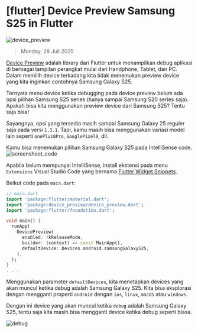# [flutter] Device Preview Samsung S25 in Flutter

![device_preview](https://res.cloudinary.com/dz1h6jiye/image/upload/v1753705855/device_preview_r6z5dv.png)

> Monday, 28 Juli 2025

[Device Preview](https://pub.dev/packages/device_preview) adalah library dari Flutter untuk menampilkan debug aplikasi di berbagai tampilan perangkat mulai dari Handphone, Tablet, dan PC. Dalam memilih device terkadang kita tidak menemukan preview device yang kita inginkan contohnya Samsung Galaxy S25.

Ternyata menu device ketika debugging pada device preview belum ada opsi pilihan Samsung S25 series (hanya sampai Samsung S20 series saja).
Apakah bisa kita menggunakan preview device dari Samsung S25? Tentu saja bisa!

Sayangnya, opsi yang tersedia masih sampai Samsung Galaxy 25 reguler saja pada versi `1.3.1`. Tapi, kamu masih bisa menggunakan variasi model lain seperti `onePlus8Pro`, `GooglePixel9`, dll.

Kamu bisa menemukan pilihan Samsung Galaxy S25 pada IntelliSense code.
![screenshoot_code](https://res.cloudinary.com/dz1h6jiye/image/upload/v1753707861/Screenshot_2025-07-28_195049_ekqpfr.png)

Apabila belum mempunyai IntelliSense, install ekstensi pada menu `Extensions` Visual Studio Code yang bernama [Flutter Widget Snippets](https://marketplace.visualstudio.com/items?itemName=alexisvt.flutter-snippets).

Beikut code pada `main.dart`:
```dart
// main.dart
import 'package:flutter/material.dart';
import 'package:device_preview/device_preview.dart';
import 'package:flutter/foundation.dart';

void main() {
  runApp(
    DevicePreview(
      enabled: !kReleaseMode,
      builder: (context) => const MainApp(),
      defaultDevice: Devices.android.samsungGalaxyS25,
    ),
  );
}
. . .
```

Menggunakan parameter `defaultDevices`, kita menetapkan devices yang akan muncul ketika debug adalah Samsung Galaxy S25. Kita bisa eksplorasi dengan mengganti properti `android` dengan `ios`, `linux`, `macOS` atau `windows`.

Dengan ini device yang akan muncul ketika `debug` adalah Samsung Galaxy S25, tentu saja kita masih bisa mengganti device ketika debug seperti biasa.

![debug](https://res.cloudinary.com/dz1h6jiye/image/upload/v1753707897/Screenshot_2025-07-28_194828_p0y56z.png)
